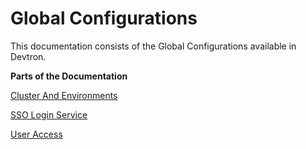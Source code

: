 # Global Configurations

This documentation consists of the Global Configurations available in Devtron.

**Parts of the Documentation**

[Cluster And Environments](cluster-and-environments.md)

[SSO Login Service](sso-login.md)

[User Access](user-access.md)


